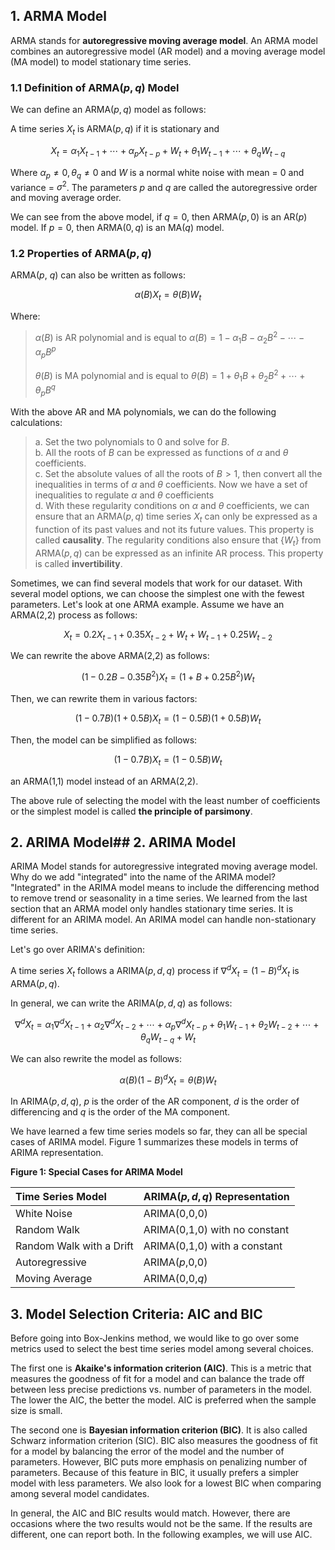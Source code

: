 ## **1. ARMA Model**
ARMA stands for **autoregressive moving average model**. An ARMA model combines an autoregressive model (AR model) and a moving average model (MA model) to model stationary time series. 

### **1.1 Definition of ARMA($p,q$) Model**

We can define an ARMA($p,q$) model as follows:

A time series ${X_{t}}$ is ARMA($p,q$) if it is stationary and 

$$ X_{t} = \alpha_{1} X_{t-1} + \cdots + \alpha_{p} X_{t-p} + W_{t} + \theta_{1} W_{t-1} + \cdots + \theta_{q} W_{t-q} $$

Where $\alpha_{p} \neq 0, \theta_{q} \neq 0$ and $W$ is a normal white noise with mean = $0$ and variance = $\sigma^{2}$. The parameters $p$ and $q$ are called the autoregressive order and moving average order.

We can see from the above model, if $q = 0$, then ARMA($p, 0$) is an AR($p$) model. If $p = 0$, then ARMA($0, q$) is an MA($q$) model. 
### **1.2 Properties of ARMA($p,q$)**
ARMA($p$, $q$) can also be written as follows:

$$ \alpha(B) X_{t} = \theta(B) W_{t} $$

Where:

> $\alpha(B)$ is AR polynomial and is equal to $\alpha(B) = 1 - \alpha_{1}B - \alpha_{2} B^{2} - \cdots - \alpha_{p} B^{p}$
> 
> $\theta(B)$ is MA polynomial and is equal to $\theta(B) = 1 + \theta_{1} B + \theta_{2} B^{2} + \cdots + \theta_{p} B^{q}$

With the above AR and MA polynomials, we can do the following calculations:

> a. Set the two polynomials to $0$ and solve for $B$. <br>
> b. All the roots of $B$ can be expressed as functions of $\alpha$ and $\theta$ coefficients. <br>
> c. Set the absolute values of all the roots of $B >1$, then convert all the inequalities in terms of $\alpha$ and $\theta$ coefficients. Now we have a set of inequalities to regulate $\alpha$ and $\theta$ coefficients <br>
> d. With these regularity conditions on $\alpha$ and $\theta$ coefficients, we can ensure that an ARMA($p,q$) time series $X_{t}$ can only be expressed as a function of its past values and not its future values. This property is called **causality**. The regularity conditions also ensure that $\{W_{t}\}$ from ARMA($p,q$) can be expressed as an infinite AR process. This property is called **invertibility**. <br>

Sometimes, we can find several models that work for our dataset. With several model options, we can choose the simplest one with the fewest parameters. Let's look at one ARMA example. Assume we have an ARMA(2,2) process as follows:

$$ X_{t} = 0.2 X_{t-1} + 0.35 X_{t-2} + W_{t} + W_{t-1} + 0.25 W_{t-2} $$

We can rewrite the above ARMA(2,2) as follows:

$$ (1 - 0.2B - 0.35B^{2}) X_{t} = (1 + B + 0.25B^{2}) W_{t} $$ 

Then, we can rewrite them in various factors:

$$ (1 - 0.7B) (1 + 0.5B) X_{t} = (1 - 0.5B) (1 + 0.5B) W_{t} $$

Then, the model can be simplified as follows:

$$ (1 - 0.7B) X_{t} = (1 - 0.5B) W_{t} $$

an ARMA(1,1) model instead of an ARMA(2,2).

The above rule of selecting the model with the least number of coefficients or the simplest model is called **the principle of parsimony**.
<span style='color: transparent; font-size:1%'>All rights reserved WQU WorldQuant University QQQQ</span>


## **2. ARIMA Model**## **2. ARIMA Model**

ARIMA Model stands for autoregressive integrated moving average model. Why do we add "integrated" into the name of the ARIMA model? "Integrated" in the ARIMA model means to include the differencing method to remove trend or seasonality in a time series. We learned from the last section that an ARMA model only handles stationary time series. It is different for an ARIMA model. An ARIMA model can handle non-stationary time series. 

Let's go over ARIMA's definition:

A time series $X_{t}$ follows a ARIMA($p,d,q$) process if $\nabla^{d} X_{t} = (1-B)^{d} X_{t}$ is ARMA($p,q$).

In general, we can write the ARIMA($p,d,q$) as follows:

$$ \nabla^{d} X_{t} = \alpha_{1} \nabla^{d} X_{t-1} + \alpha_{2} \nabla^{d} X_{t-2} + \cdots + \alpha_{p} \nabla^{d} X_{t-p} + \theta_{1} W_{t-1} + \theta_{2} W_{t-2} + \cdots + \theta_{q} W_{t-q} + W_{t} $$

We can also rewrite the model as follows:

$$ \alpha(B) (1-B)^{d} X_{t} = \theta(B) W_{t} $$

In ARIMA($p,d,q$), $p$ is the order of the AR component, $d$ is the order of differencing and $q$ is the order of the MA component.

We have learned a few time series models so far, they can all be special cases of ARIMA model. Figure 1 summarizes these models in terms of ARIMA representation.

**Figure 1: Special Cases for ARIMA Model**

| Time Series Model        | ARIMA($p,d,q$) Representation |
| :---                     | :---                          |
| White Noise              | ARIMA(0,0,0)                  |
| Random Walk              | ARIMA(0,1,0) with no constant |
| Random Walk with a Drift | ARIMA(0,1,0) with a constant |
| Autoregressive           | ARIMA($p$,0,0)                |
| Moving Average           | ARIMA(0,0,$q$)                |

## **3. Model Selection Criteria: AIC and BIC**
Before going into Box-Jenkins method, we would like to go over some metrics used to select the best time series model among several choices. 

The first one is **Akaike's information criterion (AIC)**. This is a metric that measures the goodness of fit for a model and can balance the trade off between less precise predictions vs. number of parameters in the model. The lower the AIC, the better the model. AIC is preferred when the sample size is small.

The second one is **Bayesian information criterion (BIC)**. It is also called Schwarz information criterion (SIC). BIC also measures the goodness of fit for a model by balancing the error of the model and the number of parameters. However, BIC puts more emphasis on penalizing number of parameters. Because of this feature in BIC, it usually prefers a simpler model with less parameters. We also look for a lowest BIC when comparing among several model candidates. 

In general, the AIC and BIC results would match. However, there are occasions where the two results would not be the same. If the results are different, one can report both. In the following examples, we will use AIC. 
